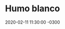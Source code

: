 ---
layout: post
category: Coqueto Escenario
date: 2020-02-11 11:30:00 -0300
title: Humo blanco
image: https://oceano.uy/api/images/programas/Abrepalabra/Centenario-Dia-05.jpg
summary: Lubo Adusto Freire pintó el panorama con noticias de la vuelta, como el ferrocarril que la pasó mal en Tranqueras. Novedades carnavalescas y lo que dejó el sorteo del fixture uruguayo que ya tiene problemas con el calendario antes de que la pelotita ruede
file: https://audios.oceanofm.com/programas/Abrepalabra/20-02-11Coquetoescenario.mp3
duration: 26:35
oceanourl: https://oceano.uy/abrepalabra/coqueto-escenario/20811-humo-blanco
---